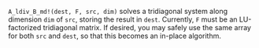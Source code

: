 `A_ldiv_B_md!(dest, F, src, dim)` solves a tridiagonal system along dimension `dim` of `src`, storing the result in `dest`. Currently, `F` must be an LU-factorized tridiagonal matrix. If desired, you may safely use the same array for both `src` and `dest`, so that this becomes an in-place algorithm.
